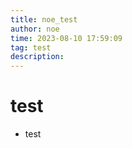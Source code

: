 ```yaml
---
title: noe_test
author: noe
time: 2023-08-10 17:59:09
tag: test
description:
---
```



# test 

* test